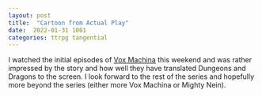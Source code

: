 ```yaml
---
layout: post
title:  "Cartoon from Actual Play"
date:  2022-01-31 1001
categories: ttrpg tangential
---
```


I watched the initial episodes of [Vox Machina](https://www.imdb.com/title/tt11247158/) this weekend and was rather impressed by the story and how well they have translated Dungeons and Dragons to the screen. I look forward to the rest of the series and hopefully more beyond the series (either more Vox Machina or Mighty Nein).
